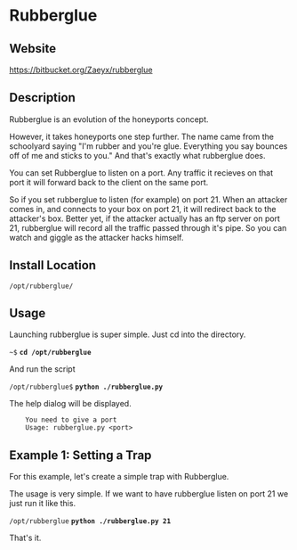 
Rubberglue
=======

Website
-------

<https://bitbucket.org/Zaeyx/rubberglue>

Description
-----------

Rubberglue is an evolution of the honeyports concept.

However, it takes honeyports one step further.  The name came from the
schoolyard saying "I'm rubber and you're glue.  Everything you say bounces
off of me and sticks to you."  And that's exactly what rubberglue does.

You can set Rubberglue to listen on a port.  Any traffic it recieves on that
port it will forward back to the client on the same port.

So if you set rubberglue to listen (for example) on port 21.  When an
attacker comes in, and connects to your box on port 21, it will redirect
back to the attacker's box.  Better yet, if the attacker actually has
an ftp server on port 21, rubberglue will record all the traffic
passed through it's pipe.  So you can watch and giggle as the attacker
hacks himself.

Install Location
----------------

`/opt/rubberglue/`

Usage
-----


Launching rubberglue is super simple.  Just cd into the directory.

`~$` **`cd /opt/rubberglue`**

And run the script

`/opt/rubberglue$` **`python ./rubberglue.py`**

The help dialog will be displayed.

		You need to give a port
		Usage: rubberglue.py <port>

Example 1: Setting a Trap
-----------------------------------------

For this example, let's create a simple trap with Rubberglue.

The usage is very simple.  If we want to have rubberglue listen on port 21
we just run it like this.

`/opt/rubberglue` **`python ./rubberglue.py 21`**

That's it.  


